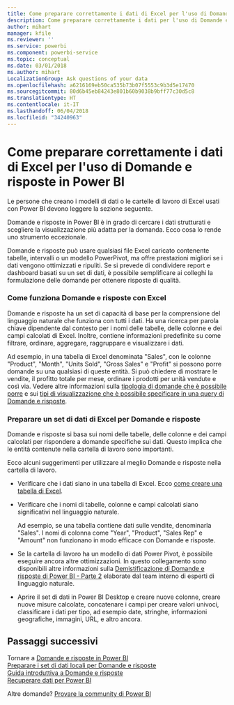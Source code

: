 ```yaml
---
title: Come preparare correttamente i dati di Excel per l'uso di Domande e risposte in Power BI
description: Come preparare correttamente i dati per l'uso di Domande e risposte in Power BI
author: mihart
manager: kfile
ms.reviewer: ''
ms.service: powerbi
ms.component: powerbi-service
ms.topic: conceptual
ms.date: 03/01/2018
ms.author: mihart
LocalizationGroup: Ask questions of your data
ms.openlocfilehash: a6216169eb50ca535b73b07f5553c9b3d5e17470
ms.sourcegitcommit: 80d6b45eb84243e801b60b9038b9bff77c30d5c8
ms.translationtype: HT
ms.contentlocale: it-IT
ms.lasthandoff: 06/04/2018
ms.locfileid: "34240963"
---
```

# <a name="how-to-make-your-excel-data-work-well-with-qa-in-power-bi"></a>Come preparare correttamente i dati di Excel per l'uso di Domande e risposte in Power BI
Le persone che creano i modelli di dati o le cartelle di lavoro di Excel usati con Power BI devono leggere la sezione seguente.

Domande e risposte in Power BI è in grado di cercare i dati strutturati e scegliere la visualizzazione più adatta per la domanda. Ecco cosa lo rende uno strumento eccezionale.   

Domande e risposte può usare qualsiasi file Excel caricato contenente tabelle, intervalli o un modello PowerPivot, ma offre prestazioni migliori se i dati vengono ottimizzati e ripuliti.  Se si prevede di condividere report e dashboard basati su un set di dati, è possibile semplificare ai colleghi la formulazione delle domande per ottenere risposte di qualità.

### <a name="how-qa-works-with-excel"></a>Come funziona Domande e risposte con Excel
Domande e risposte ha un set di capacità di base per la comprensione del linguaggio naturale che funziona con tutti i dati. Ha una ricerca per parola chiave dipendente dal contesto per i nomi delle tabelle, delle colonne e dei campi calcolati di Excel. Inoltre, contiene informazioni predefinite su come filtrare, ordinare, aggregare, raggruppare e visualizzare i dati. 

Ad esempio, in una tabella di Excel denominata "Sales", con le colonne "Product", "Month", "Units Sold", "Gross Sales" e "Profit" si possono porre domande su una qualsiasi di queste entità.  Si può chiedere di mostrare le vendite, il profitto totale per mese, ordinare i prodotti per unità vendute e così via. Vedere altre informazioni sulla [tipologia di domande che è possibile porre](power-bi-q-and-a.md) e sui [tipi di visualizzazione che è possibile specificare in una query di Domande e risposte](power-bi-visualization-types-for-reports-and-q-and-a.md).

### <a name="prepare-an-excel-dataset-for-qa"></a>Preparare un set di dati di Excel per Domande e risposte
Domande e risposte si basa sui nomi delle tabelle, delle colonne e dei campi calcolati per rispondere a domande specifiche sui dati. Questo implica che le entità contenute nella cartella di lavoro sono importanti.

Ecco alcuni suggerimenti per utilizzare al meglio Domande e risposte nella cartella di lavoro.

* Verificare che i dati siano in una tabella di Excel. Ecco [come creare una tabella di Excel](https://support.office.com/article/Create-an-Excel-table-in-a-worksheet-e81aa349-b006-4f8a-9806-5af9df0ac664?ui=en-US&rs=en-US&ad=US).
* Verificare che i nomi di tabelle, colonne e campi calcolati siano significativi nel linguaggio naturale.
  
  Ad esempio, se una tabella contiene dati sulle vendite, denominarla "Sales". I nomi di colonna come "Year", "Product", "Sales Rep" e "Amount" non funzionano in modo efficace con Domande e risposte.

* Se la cartella di lavoro ha un modello di dati Power Pivot, è possibile eseguire ancora altre ottimizzazioni. In questo collegamento sono disponibili altre informazioni sulla [Demistificazione di Domande e risposte di Power BI - Parte 2](http://blogs.msdn.com/b/powerbi/archive/2014/02/27/demystifying-power-bi-q-amp-a-part-2.aspx) elaborate dal team interno di esperti di linguaggio naturale.

* Aprire il set di dati in Power BI Desktop e creare nuove colonne, creare nuove misure calcolate, concatenare i campi per creare valori univoci, classificare i dati per tipo, ad esempio date, stringhe, informazioni geografiche, immagini, URL, e altro ancora.

## <a name="next-steps"></a>Passaggi successivi
Tornare a [Domande e risposte in Power BI](power-bi-q-and-a.md)  
[Preparare i set di dati locali per Domande e risposte](service-q-and-a-direct-query.md)   
[Guida introduttiva a Domande e risposte](power-bi-visualization-introduction-to-q-and-a.md)  
[Recuperare dati per Power BI](service-get-data.md)  

Altre domande? [Provare la community di Power BI](http://community.powerbi.com/)

